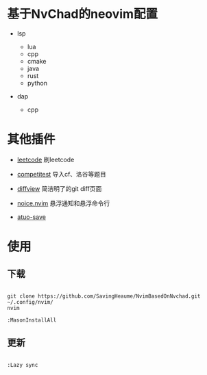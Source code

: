 # 基于NvChad的neovim配置

+ lsp
    + lua
    + cpp
    + cmake
    + java
    + rust
    + python

+ dap
    + cpp

# 其他插件

+ [leetcode](https://github.com/kawre/leetcode.nvim)
    刷leetcode

+ [competitest](https://github.com/xeluxee/competitest.nvim)
    导入cf、洛谷等题目

+ [diffview](https://github.com/sindrets/diffview.nvim)
    简洁明了的git diff页面

+ [noice.nvim](https://github.com/folke/noice.nvim)
    悬浮通知和悬浮命令行

+ [atuo-save](https://github.com/okuuva/auto-save.nvim)

# 使用

## 下载

```shell

git clone https://github.com/SavingHeaume/NvimBasedOnNvchad.git ~/.config/nvim/
nvim

:MasonInstallAll

```

## 更新

```

:Lazy sync

```
